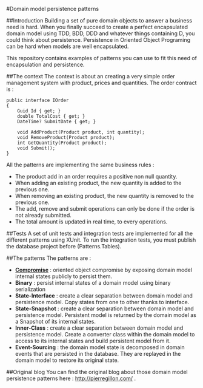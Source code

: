 #Domain model persistence patterns

##Introduction
Building a set of pure domain objects to answer a business need is hard. When you finally succeed to create a perfect
encapsulated domain model using TDD, BDD, DDD and whatever things containing D, you could think about persistence.
Persistence in Oriented Object Programing can be hard when models are well encapsulated.

This repository contains examples of patterns you can use to fit this need of encapsulation and persistence.

##The context
The context is about an creating a very simple order management system with product, prices and quantities.
The order contract is :

    public interface IOrder
    {
        Guid Id { get; }
        double TotalCost { get; }
        DateTime? SubmitDate { get; }

        void AddProduct(Product product, int quantity);
        void RemoveProduct(Product product);
        int GetQuantity(Product product);
        void Submit();
    }

All the patterns are implementing the same business rules :
* The product add in an order requires a positive non null quantity.
* When adding an existing product, the new quantity is added to the previous one.
* When removing an existing product, the new quantity is removed to the previous one.
* The add, remove and submit operations can only be done if the order is not already submitted.
* The total amount is updated in real time, to every operations.

##Tests
A set of unit tests and integration tests are implemented for all the different patterns using XUnit. To run the integration
tests, you must publish the database project before (Patterns.Tables).

##The patterns
The patterns are :
* **[Compromise](https://github.com/pierregillon/DomainModelPersistencePatterns/tree/master/Patterns/Compromise)** 
        : oriented object compromise by exposing domain model internal states publicly to persist them.
* **Binary** : persist internal states of a domain model using binary serialization
* **State-Interface** : create a clear separation between domain model and persistence model. Copy states from one to other
thanks to interface.
* **State-Snapshot** : create a clear separation between domain model and persistence model. Persistent model is returned 
by the domain model as a Snapshot of its internal states.
* **Inner-Class** : create a clear separation between domain model and persistence model. Create a converter class within 
the domain model to access to its internal states and build persistent model from it.
* **Event-Sourcing** : the domain model state is decomposed in domain events that are persisted in the database. They are 
replayed in the domain model to restore its original state.

##Original blog
You can find the original blog about those domain model persistence patterns here : http://pierregillon.com/ .